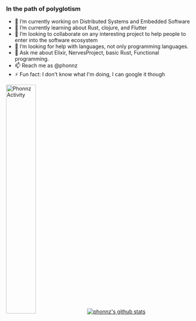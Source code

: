 ### In the path of polyglotism

- 🔭 I’m currently working on Distributed Systems and Embedded Software
- 🌱 I’m currently learning about Rust, clojure, and Flutter
- 👯 I’m looking to collaborate on any interesting project to help people to enter into the software ecosystem
- 🤔 I’m looking for help with languages, not only programming languages.
- 💬 Ask me about Elixir, NervesProject, basic Rust, Functional programming.
- 📫 Reach me as @phonnz
- ⚡ Fun fact: I don't know what I'm doing, I can google it though

<img src="https://wakatime.com/share/@phonnz/9ab546f7-805b-4a59-90a4-90b2cc3758f1.svg" alt="Phonnz Activity" width="40%"/>  &nbsp;&nbsp;&nbsp; [![phonnz's github stats](https://github-readme-stats.vercel.app/api/top-langs?username=phonnz&hide_title=true)](https://github.com/phonnz/github-readme-stats)
